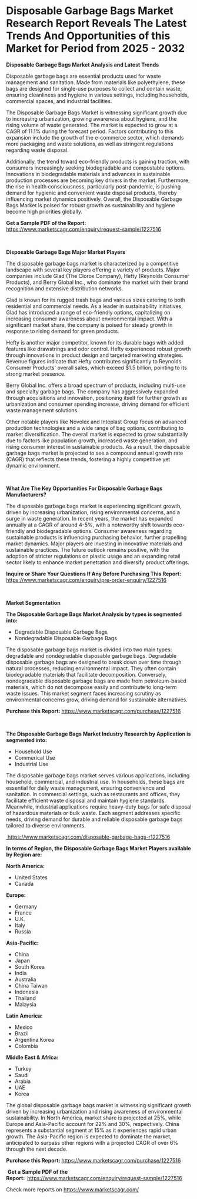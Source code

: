 <p><h1>Disposable Garbage Bags Market Research Report Reveals The Latest Trends And Opportunities of this Market for Period from 2025 - 2032</h1></p><p><strong>Disposable Garbage Bags Market Analysis and Latest Trends</strong></p>
<p><p>Disposable garbage bags are essential products used for waste management and sanitation. Made from materials like polyethylene, these bags are designed for single-use purposes to collect and contain waste, ensuring cleanliness and hygiene in various settings, including households, commercial spaces, and industrial facilities. </p><p>The Disposable Garbage Bags Market is witnessing significant growth due to increasing urbanization, growing awareness about hygiene, and the rising volume of waste generated. The market is expected to grow at a CAGR of 11.1% during the forecast period. Factors contributing to this expansion include the growth of the e-commerce sector, which demands more packaging and waste solutions, as well as stringent regulations regarding waste disposal. </p><p>Additionally, the trend toward eco-friendly products is gaining traction, with consumers increasingly seeking biodegradable and compostable options. Innovations in biodegradable materials and advances in sustainable production processes are becoming key drivers in the market. Furthermore, the rise in health consciousness, particularly post-pandemic, is pushing demand for hygienic and convenient waste disposal products, thereby influencing market dynamics positively. Overall, the Disposable Garbage Bags Market is poised for robust growth as sustainability and hygiene become high priorities globally.</p></p>
<p><strong>Get a Sample PDF of the Report:&nbsp;</strong> <a href="https://www.marketscagr.com/enquiry/request-sample/1227516?utm_campaign=2383&utm_medium=2&utm_source=Github&utm_content=ia&utm_term=04042025&utm_id=disposable-garbage-bags">https://www.marketscagr.com/enquiry/request-sample/1227516</a></p>
<p>&nbsp;</p>
<p><strong>Disposable Garbage Bags Major Market Players</strong></p>
<p><p>The disposable garbage bags market is characterized by a competitive landscape with several key players offering a variety of products. Major companies include Glad (The Clorox Company), Hefty (Reynolds Consumer Products), and Berry Global Inc., who dominate the market with their brand recognition and extensive distribution networks.</p><p>Glad is known for its rugged trash bags and various sizes catering to both residential and commercial needs. As a leader in sustainability initiatives, Glad has introduced a range of eco-friendly options, capitalizing on increasing consumer awareness about environmental impact. With a significant market share, the company is poised for steady growth in response to rising demand for green products.</p><p>Hefty is another major competitor, known for its durable bags with added features like drawstrings and odor control. Hefty experienced robust growth through innovations in product design and targeted marketing strategies. Revenue figures indicate that Hefty contributes significantly to Reynolds Consumer Products' overall sales, which exceed $1.5 billion, pointing to its strong market presence.</p><p>Berry Global Inc. offers a broad spectrum of products, including multi-use and specialty garbage bags. The company has aggressively expanded through acquisitions and innovation, positioning itself for further growth as urbanization and consumer spending increase, driving demand for efficient waste management solutions.</p><p>Other notable players like Novolex and Inteplast Group focus on advanced production technologies and a wide range of bag options, contributing to market diversification. The overall market is expected to grow substantially due to factors like population growth, increased waste generation, and rising consumer interest in sustainable products. As a result, the disposable garbage bags market is projected to see a compound annual growth rate (CAGR) that reflects these trends, fostering a highly competitive yet dynamic environment.</p></p>
<p>&nbsp;</p>
<p><strong>What Are The Key Opportunities For Disposable Garbage Bags Manufacturers?</strong></p>
<p><p>The disposable garbage bags market is experiencing significant growth, driven by increasing urbanization, rising environmental concerns, and a surge in waste generation. In recent years, the market has expanded annually at a CAGR of around 4-5%, with a noteworthy shift towards eco-friendly and biodegradable options. Consumer awareness regarding sustainable products is influencing purchasing behavior, further propelling market dynamics. Major players are investing in innovative materials and sustainable practices. The future outlook remains positive, with the adoption of stricter regulations on plastic usage and an expanding retail sector likely to enhance market penetration and diversify product offerings.</p></p>
<p><strong>Inquire or Share Your Questions If Any Before Purchasing This Report:</strong> <a href="https://www.marketscagr.com/enquiry/pre-order-enquiry/1227516?utm_campaign=2383&utm_medium=2&utm_source=Github&utm_content=ia&utm_term=04042025&utm_id=disposable-garbage-bags">https://www.marketscagr.com/enquiry/pre-order-enquiry/1227516</a></p>
<p>&nbsp;</p>
<p><strong>Market Segmentation</strong></p>
<p><strong>The Disposable Garbage Bags Market Analysis by types is segmented into:</strong></p>
<p><ul><li>Degradable Disposable Garbage Bags</li><li>Nondegradable Disposable Garbage Bags</li></ul></p>
<p><p>The disposable garbage bags market is divided into two main types: degradable and nondegradable disposable garbage bags. Degradable disposable garbage bags are designed to break down over time through natural processes, reducing environmental impact. They often contain biodegradable materials that facilitate decomposition. Conversely, nondegradable disposable garbage bags are made from petroleum-based materials, which do not decompose easily and contribute to long-term waste issues. This market segment faces increasing scrutiny as environmental concerns grow, driving demand for sustainable alternatives.</p></p>
<p><strong>Purchase this Report:&nbsp;</strong><a href="https://www.marketscagr.com/purchase/1227516?utm_campaign=2383&utm_medium=2&utm_source=Github&utm_content=ia&utm_term=04042025&utm_id=disposable-garbage-bags">https://www.marketscagr.com/purchase/1227516</a></p>
<p>&nbsp;</p>
<p><strong>The Disposable Garbage Bags Market Industry Research by Application is segmented into:</strong></p>
<p><ul><li>Household Use</li><li>Commerical Use</li><li>Industrial Use</li></ul></p>
<p><p>The disposable garbage bags market serves various applications, including household, commercial, and industrial use. In households, these bags are essential for daily waste management, ensuring convenience and sanitation. In commercial settings, such as restaurants and offices, they facilitate efficient waste disposal and maintain hygiene standards. Meanwhile, industrial applications require heavy-duty bags for safe disposal of hazardous materials or bulk waste. Each segment addresses specific needs, driving demand for durable and reliable disposable garbage bags tailored to diverse environments.</p></p>
<p><a href="https://www.marketscagr.com/disposable-garbage-bags-r1227516?utm_campaign=2383&utm_medium=2&utm_source=Github&utm_content=ia&utm_term=04042025&utm_id=disposable-garbage-bags">&nbsp;https://www.marketscagr.com/disposable-garbage-bags-r1227516</a></p>
<p><strong>In terms of Region, the Disposable Garbage Bags Market Players available by Region are:</strong></p>
<p>
    <p> <strong> North America: </strong>
        <ul>
            <li>United States</li>
            <li>Canada</li>
        </ul>
        </p> 
    <p> <strong> Europe: </strong>
        <ul>
            <li>Germany</li>
            <li>France</li>
            <li>U.K.</li>
            <li>Italy</li>
            <li>Russia</li>
        </ul>
        </p> 
    <p> <strong> Asia-Pacific: </strong>
        <ul>
            <li>China</li>
            <li>Japan</li>
            <li>South Korea</li>
            <li>India</li>
            <li>Australia</li>
            <li>China Taiwan</li>
            <li>Indonesia</li>
            <li>Thailand</li>
            <li>Malaysia</li>
        </ul>
        </p> 
    <p> <strong> Latin America: </strong>
        <ul>
            <li>Mexico</li>
            <li>Brazil</li>
            <li>Argentina Korea</li>
            <li>Colombia</li>
        </ul>
        </p> 
    <p> <strong> Middle East & Africa: </strong>
        <ul>
            <li>Turkey</li>
            <li>Saudi</li>
            <li>Arabia</li>
            <li>UAE</li>
            <li>Korea</li>
        </ul>
    </p>
    </p>
<p><p>The global disposable garbage bags market is witnessing significant growth driven by increasing urbanization and rising awareness of environmental sustainability. In North America, market share is projected at 25%, while Europe and Asia-Pacific account for 22% and 30%, respectively. China represents a substantial segment at 15% as it experiences rapid urban growth. The Asia-Pacific region is expected to dominate the market, anticipated to surpass other regions with a projected CAGR of over 6% through the next decade.</p></p>
<p><strong>Purchase this Report: </strong><a href="https://www.marketscagr.com/purchase/1227516?utm_campaign=2383&utm_medium=2&utm_source=Github&utm_content=ia&utm_term=04042025&utm_id=disposable-garbage-bags">https://www.marketscagr.com/purchase/1227516</a></p>
<p>&nbsp;<strong>Get a Sample PDF of the Report:&nbsp;&nbsp;</strong><a href="https://www.marketscagr.com/enquiry/request-sample/1227516?utm_campaign=2383&utm_medium=2&utm_source=Github&utm_content=ia&utm_term=04042025&utm_id=disposable-garbage-bags">https://www.marketscagr.com/enquiry/request-sample/1227516</a></p>
<p><strong></strong></p>
<p>Check more reports on <a href="https://www.marketscagr.com/?utm_campaign=2383&utm_medium=2&utm_source=Github&utm_content=ia&utm_term=04042025&utm_id=disposable-garbage-bags">https://www.marketscagr.com/</a></p>